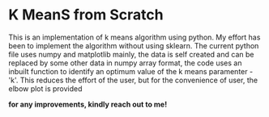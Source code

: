 <h1>K MeanS from Scratch</h1>

<list>
<u1>This is an implementation of k means algorithm using python. My effort has been to implement the algorithm without using sklearn.</u1>
<u2>The current python file uses numpy and matplotlib mainly, the data is self created and can be replaced by some other data in numpy array format, the code uses an inbuilt function to identify an optimum value of the k means paramenter - 'k'. This reduces the effort of the user, but for the convenience of user, the elbow plot is provided</u2> 
</list>

<b>for any improvements, kindly reach out to me!</b>

